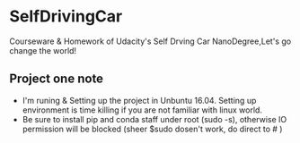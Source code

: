 # SelfDrivingCar
Courseware &amp; Homework of Udacity's Self Drving Car NanoDegree,Let's go change the world!
## Project one note
- I'm runing & Setting up the project in Unbuntu 16.04. Setting up environment is time killing if you are not familiar with linux world.
- Be sure to install pip and conda staff under root (sudo -s), otherwise IO permission will be blocked (sheer $sudo dosen't work, do direct to # )
